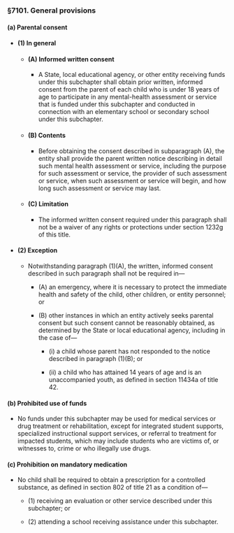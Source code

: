 ### §7101. General provisions
#### (a) Parental consent
* #### (1) In general
  * #### (A) Informed written consent
    * A State, local educational agency, or other entity receiving funds under this subchapter shall obtain prior written, informed consent from the parent of each child who is under 18 years of age to participate in any mental-health assessment or service that is funded under this subchapter and conducted in connection with an elementary school or secondary school under this subchapter.

  * #### (B) Contents
    * Before obtaining the consent described in subparagraph (A), the entity shall provide the parent written notice describing in detail such mental health assessment or service, including the purpose for such assessment or service, the provider of such assessment or service, when such assessment or service will begin, and how long such assessment or service may last.

  * #### (C) Limitation
    * The informed written consent required under this paragraph shall not be a waiver of any rights or protections under section 1232g of this title.

* #### (2) Exception
  * Notwithstanding paragraph (1)(A), the written, informed consent described in such paragraph shall not be required in—

    * (A) an emergency, where it is necessary to protect the immediate health and safety of the child, other children, or entity personnel; or

    * (B) other instances in which an entity actively seeks parental consent but such consent cannot be reasonably obtained, as determined by the State or local educational agency, including in the case of—

      * (i) a child whose parent has not responded to the notice described in paragraph (1)(B); or

      * (ii) a child who has attained 14 years of age and is an unaccompanied youth, as defined in section 11434a of title 42.

#### (b) Prohibited use of funds
* No funds under this subchapter may be used for medical services or drug treatment or rehabilitation, except for integrated student supports, specialized instructional support services, or referral to treatment for impacted students, which may include students who are victims of, or witnesses to, crime or who illegally use drugs.

#### (c) Prohibition on mandatory medication
* No child shall be required to obtain a prescription for a controlled substance, as defined in section 802 of title 21 as a condition of—

  * (1) receiving an evaluation or other service described under this subchapter; or

  * (2) attending a school receiving assistance under this subchapter.